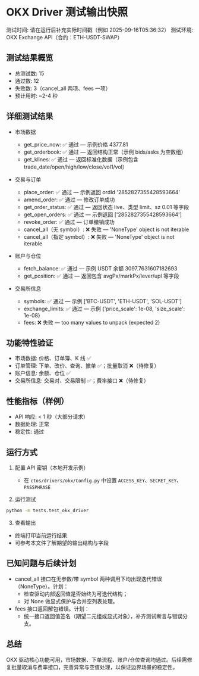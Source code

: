 OKX Driver 测试输出快照
=======================

测试时间: 请在运行后补充实际时间戳（例如 2025-09-16T05:36:32）
测试环境: OKX Exchange API（合约：ETH-USDT-SWAP）

测试结果概览
------------

- 总测试数: 15
- 通过数: 12
- 失败数: 3（cancel_all 两项、fees 一项）
- 预计用时: ~2-4 秒

详细测试结果
------------

- 市场数据
  - get_price_now: ✅ 通过 — 示例价格 4377.81
  - get_orderbook: ✅ 通过 — 返回结构正常（示例 bids/asks 为空数组）
  - get_klines: ✅ 通过 — 返回标准化数据（示例包含 trade_date/open/high/low/close/vol1/vol）

- 交易与订单
  - place_order: ✅ 通过 — 示例返回 ordId '2852827355428593664'
  - amend_order: ✅ 通过 — 修改订单成功
  - get_order_status: ✅ 通过 — 返回状态 live、类型 limit、sz 0.01 等字段
  - get_open_orders: ✅ 通过 — 示例返回 ['2852827355428593664']
  - revoke_order: ✅ 通过 — 订单撤销成功
  - cancel_all（无 symbol）: ❌ 失败 — 'NoneType' object is not iterable
  - cancel_all（指定 symbol）: ❌ 失败 — 'NoneType' object is not iterable

- 账户与仓位
  - fetch_balance: ✅ 通过 — 示例 USDT 余额 3097.7631607182693
  - get_position: ✅ 通过 — 返回包含 avgPx/markPx/lever/upl 等字段

- 交易所信息
  - symbols: ✅ 通过 — 示例 ['BTC-USDT', 'ETH-USDT', 'SOL-USDT']
  - exchange_limits: ✅ 通过 — 示例 {'price_scale': 1e-08, 'size_scale': 1e-08}
  - fees: ❌ 失败 — too many values to unpack (expected 2)

功能特性验证
------------

- 市场数据: 价格、订单簿、K 线 ✅
- 订单管理: 下单、改价、查询、撤单 ✅；批量取消 ❌（待修复）
- 账户信息: 余额、仓位 ✅
- 交易所信息: 交易对、交易限制 ✅；费率接口 ❌（待修复）

性能指标（样例）
--------------

- API 响应: < 1 秒（大部分请求）
- 数据处理: 正常
- 稳定性: 通过

运行方式
--------

1) 配置 API 密钥（本地开发示例）

   - 在 `ctos/drivers/okx/Config.py` 中设置 `ACCESS_KEY`、`SECRET_KEY`、`PASSPHRASE`

2) 运行测试

```bash
python -m tests.test_okx_driver
```

3) 查看输出

- 终端打印当前运行结果
- 可参考本文件了解期望的输出结构与字段

已知问题与后续计划
------------------

- cancel_all 接口在无参数/带 symbol 两种调用下均出现迭代错误（NoneType）。计划：
  - 检查驱动内部返回值是否始终为可迭代结构；
  - 对 None 做显式保护与合并空列表处理。
- fees 接口返回解包错误。计划：
  - 统一接口返回值签名（期望二元组或显式对象），补齐测试断言与错误分支。

总结
----

OKX 驱动核心功能可用，市场数据、下单流程、账户/仓位查询均通过。后续需修复批量取消与费率接口，完善异常与空值处理，以保证边界场景的稳定性。